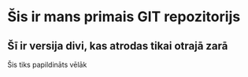 # Šis ir mans primais GIT repozitorijs
## Šī ir versija divi, kas atrodas tikai otrajā zarā
Šis tiks papildināts vēlāk